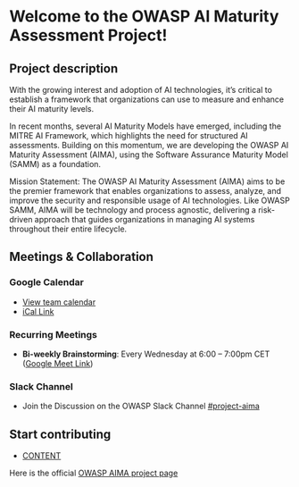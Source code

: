 # Welcome to the OWASP AI Maturity Assessment Project!

## Project description

With the growing interest and adoption of AI technologies, it’s critical to establish a framework that organizations can use to measure and enhance their AI maturity levels.

In recent months, several AI Maturity Models have emerged, including the MITRE AI Framework, which highlights the need for structured AI assessments. Building on this momentum, we are developing the OWASP AI Maturity Assessment (AIMA), using the Software Assurance Maturity Model (SAMM) as a foundation.

Mission Statement: The OWASP AI Maturity Assessment (AIMA) aims to be the premier framework that enables organizations to assess, analyze, and improve the security and responsible usage of AI technologies. Like OWASP SAMM, AIMA will be technology and process agnostic, delivering a risk-driven approach that guides organizations in managing AI systems throughout their entire lifecycle.

## Meetings & Collaboration
### Google Calendar
* [View team calendar](https://calendar.google.com/calendar/u/1/embed?src=c_458f602f307256f02c38571b298cc5c093eba023073d80f013953482e051312a@group.calendar.google.com&ctz=Europe/Berlin&csspa=1)
 * [iCal Link](https://calendar.google.com/calendar/ical/c_458f602f307256f02c38571b298cc5c093eba023073d80f013953482e051312a%40group.calendar.google.com/public/basic.ics)

### Recurring Meetings
- **Bi-weekly Brainstorming**: Every Wednesday at 6:00 – 7:00pm CET ([Google Meet Link](https://meet.google.com/sek-zwkd-woc))

### Slack Channel  
- Join the Discussion on the OWASP Slack Channel [#project-aima](https://owasp.slack.com/archives/C089K6KFZMG)

## Start contributing
* [CONTENT](https://github.com/OWASP/www-project-ai-maturity-assessment/tree/main/DRAFT/content)

Here is the official [OWASP AIMA project page](https://owasp.org/www-project-ai-maturity-assessment/)

